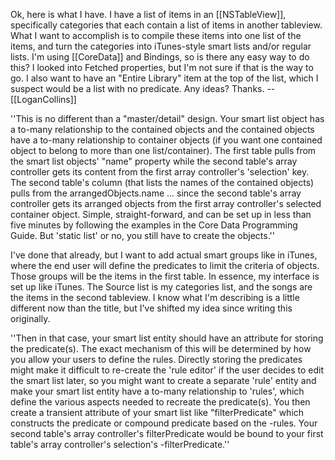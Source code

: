 Ok, here is what I have. I have a list of items in an [[NSTableView]], specifically categories that each contain a list of items in another tableview. What I want to accomplish is to compile these items into one list of the items, and turn the categories into iTunes-style smart lists and/or regular lists. I'm using [[CoreData]] and Bindings, so is there any easy way to do this? I looked into Fetched properties, but I'm not sure if that is the way to go. I also want to have an "Entire Library" item at the top of the list, which I suspect would be a list with no predicate. Any ideas? Thanks. --[[LoganCollins]]

''This is no different than a "master/detail" design. Your smart list object has a to-many relationship to the contained objects and the contained objects have a to-many relationship to container objects (if you want one contained object to belong to more than one list/container). The first table pulls from the smart list objects' "name" property while the second table's array controller gets its content from the first array controller's 'selection' key. The second table's column (that lists the names of the contained objects) pulls from the arrangedObjects.name ... since the second table's array controller gets its arranged objects from the first array controller's selected container object. Simple, straight-forward, and can be set up in less than five minutes by following the examples in the Core Data Programming Guide. But 'static list' or no, you still have to create the objects.''

I've done that already, but I want to add actual smart groups like in iTunes, where the end user will define the predicates to limit the criteria of objects. Those groups will be the items in the first table. In essence, my interface is set up like iTunes. The Source list is my categories list, and the songs are the items in the second tableview. I know what I'm describing is a little different now than the title, but I've shifted my idea since writing this originally.

''Then in that case, your smart list entity should have an attribute for storing the predicate(s). The exact mechanism of this will be determined by how you allow your users to define the rules. Directly storing the predicates might make it difficult to re-create the 'rule editor' if the user decides to edit the smart list later, so you might want to create a separate 'rule' entity and make your smart list entity have a to-many relationship to 'rules', which define the various aspects needed to recreate the predicate(s). You then create a transient attribute of your smart list like "filterPredicate" which constructs the predicate or compound predicate based on the -rules. Your second table's array controller's filterPredicate would be bound to your first table's array controller's selection's -filterPredicate.''